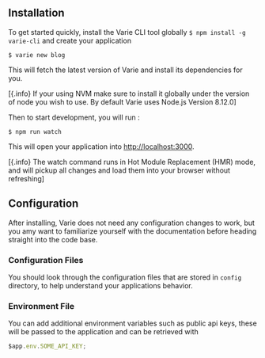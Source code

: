 ## Installation

To get started quickly, install the Varie CLI tool globally `$ npm install -g varie-cli` and create your application

`$ varie new blog`

This will fetch the latest version of Varie and install its dependencies for you.

[{.info} If your using NVM make sure to install it globally under the version of node you wish to use. By default Varie uses Node.js Version 8.12.0]

Then to start development, you will run :

`$ npm run watch`

This will open your application into [http://localhost:3000](http://localhost:3000).

[{.info} The watch command runs in Hot Module Replacement (HMR) mode, and will pickup all changes and load them into your browser without refreshing]

## Configuration

After installing, Varie does not need any configuration changes to work, but you amy want
to familiarize yourself with the documentation before heading straight
into the code base.

### Configuration Files

You should look through the configuration files that are stored
in `config` directory, to help understand your applications behavior.

### Environment File

You can add additional environment variables such as public api keys,
these will be passed to the application and can be retrieved with

```js
$app.env.SOME_API_KEY;
```
